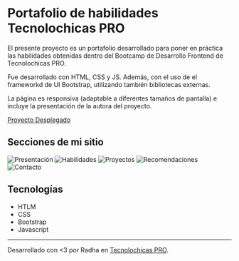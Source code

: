 # Portafolio de habilidades Tecnolochicas PRO

El presente proyecto es un portafolio desarrollado para poner en práctica las habilidades obtenidas dentro del Bootcamp de Desarrollo Frontend de Tecnolochicas PRO.

Fue desarrollado con HTML, CSS y JS. Además, con el uso de el frameworkd de UI Bootstrap, utilizando también bibliotecas externas.

La página es responsiva (adaptable a diferentes tamaños de pantalla) e incluye la presentación de la autora del proyecto.

[Proyecto Desplegado](https://portafolio-radha.vercel.app)

## Secciones de mi sitio

![Presentación](assets/readme/imagen)
![Habilidades](assets/readme/imagen)
![Proyectos](assets/readme/imagen)
![Recomendaciones](assets/readme/imagen)
![Contacto](assets/readme/imagen)

## Tecnologías

* HTLM
* CSS
* Bootstrap
* Javascript

---

Desarrollado con <3 por Radha en [Tecnolochicas PRO](https://tecnolochicas.mx).
